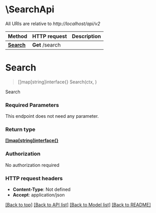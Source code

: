 # \SearchApi

All URIs are relative to *http://localhost/api/v2*

Method | HTTP request | Description
------------- | ------------- | -------------
[**Search**](SearchApi.md#Search) | **Get** /search | 


# **Search**
> []map[string]interface{} Search(ctx, )


Search

### Required Parameters
This endpoint does not need any parameter.

### Return type

[**[]map[string]interface{}**](map[string]interface{}.md)

### Authorization

No authorization required

### HTTP request headers

 - **Content-Type**: Not defined
 - **Accept**: application/json

[[Back to top]](#) [[Back to API list]](../README.md#documentation-for-api-endpoints) [[Back to Model list]](../README.md#documentation-for-models) [[Back to README]](../README.md)

